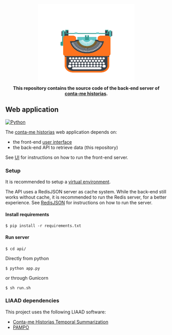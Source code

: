 <div align="center">
    <a href="http://contamehistorias.pt/arquivopt/" target="_blank">
	    <img width="300" height="250" src="img/vintage-typewriter.png" alt="Conta-me Histórias">
    </a>
    <br>
    <b> This repository contains the source code of the back-end server of <a href="http://contamehistorias.pt/arquivopt/" target="_blank">conta-me historias</a>. </b>

</div>


## Web application

[![Python](https://img.shields.io/badge/python-3.6%20%7C%203.7%20%7C%203.8%20%7C%203.9-blue.svg)](https://www.python.org/)


The [conta-me historias](http://contamehistorias.pt/arquivopt/) web application depends on:
    
- the front-end [user interface](https://github.com/LIAAD/contamehistorias-ui)
- the back-end API to retrieve data (this repository)

See [UI](https://github.com/LIAAD/contamehistorias-api) for instructions on how to run the front-end server.


### Setup

It is recommended to setup a [virtual environment](https://docs.python.org/3.8/library/venv.html).

The API uses a RedisJSON server as cache system. While the back-end still works without cache, it is recommended to run the Redis server, for a better experience. See [RedisJSON](https://github.com/RedisJSON/RedisJSON) for instructions on how to run the server.

#### Install requirements

```shell
$ pip install -r requirements.txt
```

#### Run server

```shell
$ cd api/
```

Directly from python

```shell
$ python app.py
```

or through Gunicorn

```shell
$ sh run.sh
```

### LIAAD dependencies

This project uses the following LIAAD software:

- [Conta-me Historias Temporal Summarization](https://github.com/LIAAD/TemporalSummarizationFramework)
- [PAMPO](https://github.com/LIAAD/py-pampo)
